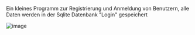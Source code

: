 Ein kleines Programm zur Registrierung und Anmeldung von Benutzern, alle Daten werden in der Sqlite Datenbank "Login" gespeichert

![image](https://user-images.githubusercontent.com/119040734/232210589-d545fe87-7e9b-4ef5-aa2e-6cd436b31d7a.png)
